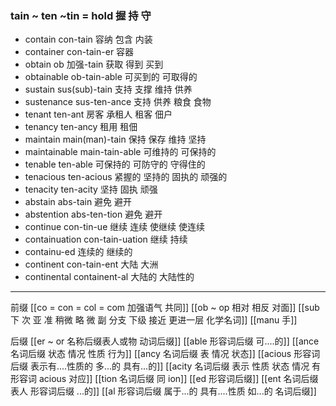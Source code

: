 ### tain ~ ten ~tin = hold 握 持 守

- contain con-tain 容纳 包含 内装
- container  con-tain-er 容器
- obtain ob 加强-tain 获取  得到 买到
- obtainable ob-tain-able 可买到的 可取得的
- sustain sus(sub)-tain 支持 支撑 维持 供养 
- sustenance sus-ten-ance 支持 供养 粮食 食物
- tenant ten-ant 房客 承租人  租客 佃户
- tenancy ten-ancy 租用 租佃
- maintain main(man)-tain 保持 保存 维持 坚持
- maintainable main-tain-able 可维持的 可保持的
- tenable ten-able 可保持的 可防守的 守得住的
- tenacious ten-acious 紧握的 坚持的 固执的 顽强的
- tenacity ten-acity 坚持 固执 顽强
- abstain abs-tain 避免 避开
- abstention abs-ten-tion 避免 避开
- continue con-tin-ue 继续 连续 使继续  使连续
- containuation con-tain-uation  继续 持续 
- containu-ed 连续的 继续的 
- continent con-tain-ent 大陆 大洲
- continental containent-al 大陆的 大陆性的

---
前缀
[[co = con  = col = com  加强语气 共同]]
[[ob ~ op 相对  相反 对面]]
[[sub   下  次 亚  准  稍微 略 微   副 分支 下级   接近 更进一层  化学名词]]
[[manu 手]]

后缀
[[er  ~ or 名称后缀表人或物 动词后缀]]
[[able  形容词后缀 可....的]]
[[ance 名词后缀  状态 情况 性质 行为]]
[[ancy 名词后缀 表 情况 状态]]
[[acious 形容词后缀 表示有....性质的  多...的 具有...的]]
[[acity  名词后缀 表示 性质 状态 情况 有形容词 acious 对应]]
[[tion 名词后缀 同 ion]]
[[ed 形容词后缀]]
[[ent 名词后缀  表人 形容词后缀 ...的]]
[[al 形容词后缀   属于...的  具有....性质  如...的   名词后缀]]